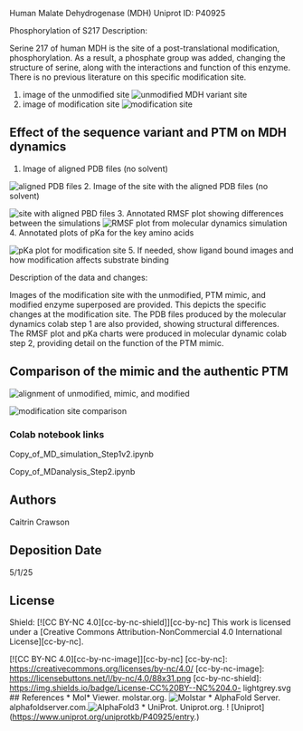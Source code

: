 Human Malate Dehydrogenase (MDH) Uniprot ID: P40925

Phosphorylation of S217 Description:

Serine 217 of human MDH is the site of a post-translational modification, phosphorylation. As a result, a phosphate group was added, changing the structure of serine, along with the interactions and function of this enzyme. There is no previous literature on this specific modification site.

1.  image of the unmodified site ![unmodified MDH variant site](images/unmodifiedsite.png)
2.  image of modification site ![modification site](images/modifiedsite.png)

## Effect of the sequence variant and PTM on MDH dynamics

1.  Image of aligned PDB files (no solvent)

![aligned PDB files](images/alignedPDBs.png) 2. Image of the site with the aligned PDB files (no solvent)

![site with aligned PBD files](images/alignedPDBsite.png) 3. Annotated RMSF plot showing differences between the simulations ![RMSF plot from molecular dynamics simulation](images/rmsf_plot.png) 4. Annotated plots of pKa for the key amino acids

![pKa plot for modification site](images/pKa_chart.png) 5. If needed, show ligand bound images and how modification affects substrate binding

Description of the data and changes:

Images of the modification site with the unmodified, PTM mimic, and modified enzyme superposed are provided. This depicts the specific changes at the modification site. The PDB files produced by the molecular dynamics colab step 1 are also provided, showing structural differences. The RMSF plot and pKa charts were produced in molecular dynamic colab step 2, providing detail on the function of the PTM mimic.

## Comparison of the mimic and the authentic PTM

![alignment of unmodified, mimic, and modified](images/alignment.png)

![modification site comparison](images/modificationsite_alignment.png)

### Colab notebook links

Copy_of_MD_simulation_Step1v2.ipynb

Copy_of_MDanalysis_Step2.ipynb

## Authors

Caitrin Crawson

## Deposition Date

5/1/25

## License

Shield: [![CC BY-NC 4.0][cc-by-nc-shield]][cc-by-nc] This work is licensed under a [Creative Commons Attribution-NonCommercial 4.0 International License][cc-by-nc].

[![CC BY-NC 4.0][cc-by-nc-image]][cc-by-nc] [cc-by-nc]: <https://creativecommons.org/licenses/by-nc/4.0/> [cc-by-nc-image]: <https://licensebuttons.net/l/by-nc/4.0/88x31.png> [cc-by-nc-shield]: <https://img.shields.io/badge/License-CC%20BY--NC%204.0-> lightgrey.svg \## References \* Mol\* Viewer. molstar.org. ![Molstar](https://molstar.org/viewer/.) \* AlphaFold Server. alphafoldserver.com.![AlphaFold3](https://alphafoldserver.com/.) \* UniProt. Uniprot.org. ! [Uniprot] (<https://www.uniprot.org/uniprotkb/P40925/entry>.)
